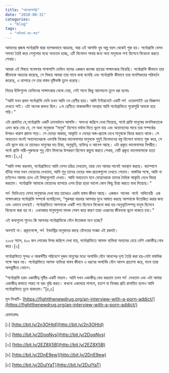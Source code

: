 ```yaml
---
title: "আত্মোপলব্ধি"
date: "2018-08-31"
categories: 
  - "blog"
tags: 
  - "অনিবার্য-যত-ক্ষয়"
---
```


আমাদের প্রজন্ম পর্নোগ্রাফি দ্বারা ব্যাপকভাবে আক্রান্ত, আর এই আসক্তি খুব অল্প বয়স থেকেই শুরু হয়। পর্নোগ্রাফি যেসব সমস্যা তৈরি করে সেগুলোর মধ্যে অন্যতম হচ্ছে, এটি বিনোদন পাবার জন্য অন্য মানুষকে পণ্য হিসেবে বিবেচনা করতে শেখায়।

আমরা এই বিষয়ে গবেষণার পাশাপাশি ডেভিন নামের একজন কলেজ ছাত্রের সাক্ষাৎকার নিয়েছি। পর্নোগ্রাফি কীভাবে তার জীবনকে আক্রান্ত করেছে, সে বিষয়ে আমরা তার সাথে কথা বলেছি এবং পর্নোগ্রাফি কীভাবে তার মানসিকতার পরিবর্তন করেছে, এ ব্যাপারে সে তার বাস্তব দৃষ্টিভঙ্গি তুলে ধরেছে।

নিচের উক্তিগুলো ডেভিনের সাক্ষাৎকার থেকে নেয়া, সেই সাথে কিছু আলোচনা তুলে ধরা হলোঃ

“আমি যখন প্রথম পর্নোগ্রাফি দেখি তখন আমি ৭ম শ্রেণীর ছাত্র। আমি ইন্টারনেটে একটি পর্ন  ওয়েবসাইট এর বিজ্ঞাপন দেখতে পাই। এটা অনেক জঘন্য ছিল। ৮ম শ্রেণীতে থাকাকালীন অবস্থায় আমি পর্নোগ্রাফিতে পুরোপুরি অভ্যস্ত হয়ে পড়ি।”

এটা প্রমানিত যে,পর্নোগ্রাফি একটি ক্রমবর্ধমান আসক্তি। অসংখ্য জরিপে দেখা গিয়েছে, পর্নো গ্রাফি মানুষের মানসিকতাকে এমন করে দেয় যে, সে অন্য মানুষকে “মানুষ” হিসেবে মর্যাদা দিতে ভুলে যায় এবং অন্যান্যদের সাথে তার সম্পর্কের উপরও খারাপ প্রভাব পড়ে। সে দেহের আকার, আকৃতি ও দেহের অঙ্গ-প্রত্যঙ্গ দেখে মানুষকে বিচার করতে থাকে। সে অবচেতন মনেই অন্যান্যদেরকে এমনকি নিজের ভালোবাসার মানুষকে শুধুই বিনোদনের বস্তু হিসেবে ভাবতে শুরু করে, সে এটা ভুলে যায় যে তাদেরও মানুষের মত চিন্তা, অনুভূতি, ব্যক্তিত্ব ও আবেগ আছে। এটা প্রকৃত ভালোবাসার বিপরীত। পর্নো গ্রাফি নারী-পুরুষকে শুধু যৌন মিলনের উপকরণ হিসেবে কল্পনা করতে শেখায়, যেটি প্রকৃত ভালোবাসাকে হত্যা করে।\[১,২\]

“আমি লক্ষ্য করলাম, পর্নোগ্রাফিতে আমি যেসব চরিত্র দেখতাম, তারা যেন আমার সাথেই অবস্থান করছে। ক্যাম্পাসে হাঁটার সময় যখন মেয়েদের দেখতাম, আমি শুধু তাদের দেহের অঙ্গ-প্রত্যঙ্গগুলো দেখতে পেতাম। বাস্তবিক পক্ষে, আমি না চাইলেও আমার চোখ এই বিষয়গুলোই দেখত। আমি অবচেতন মনে মেয়েদেরকে তাদের দৈহিক আকৃতি দেখে বিচার করতাম। পর্নোগ্রাফি আমাকে মেয়েদের ব্যাপারে এসব চিন্তা ছাড়া ভালো কোন কিছু চিন্তা করতে বাধা দিয়েছে।”

পর্ন  ভিডিওতে যেসব মানুষদের দেখা যায় তাদেরও একটা বাস্তব জীবন আছে। একজন  সাবেক  পর্নো  অভিনেত্রী  এক সাক্ষাৎকারে পর্নোগ্রাফি সম্পর্কে বলেছিলেন, “পুরুষরা বারবার আপনার মুখে আঘাত করছে আপনাকে উত্তেজিত করার জন্য এবং এভাবে চলছেই। পর্নোগ্রাফিতে আপনাকে একটি পণ্য হিসেবে বিবেচনা করা হয়-অনুভূতিসম্পন্ন মানুষ হিসেবে বিবেচনা করা হয় না। এখানকার মানুষগুলো মাদক সেবন করে কারণ তারা এধরনের জীবনকে ভুলে থাকতে চায়।”

এই কথাগুলো শুনেও কি আপনার পর্নোগ্রাফিকে যৌন উত্তেজক মনে হচ্ছে?

অবশ্যই না। প্রকৃতপক্ষে, পর্ন  ইন্ডাস্ট্রির মানুষদের কাছে যৌনতার সংজ্ঞা এই রকমই।

২০০৫ সালে, ৪০০ জন লোকের উপর জরিপে দেখা যায়, পর্নোগ্রাফিতে আসক্ত ব্যক্তিরা অন্যদের চেয়ে বেশি একাকীত্ব বোধ করে।\[৩\]

পর্নোগ্রাফিতে সুন্দর ও আকর্ষণীয় পরিবেশে দুজন মানুষের মধ্যে অপার্থিব যৌন আনন্দের দৃশ্য তৈরি করা হয়-যেটা বাস্তবিক পক্ষে সম্ভব নয়। পর্নোগ্রাফিতে আসক্ত ব্যক্তিরা বাস্তব জীবনে এ ধরনের অপার্থিব যৌন আনন্দ প্রত্যাশা করে, ফলে তারা অসন্তুষ্টিতে ভোগে।

“পর্নোগ্রাফি চরম একাকীত্ব সৃষ্টির একটি মাধ্যম। আমি যখন একাকীত্ব বোধ করতাম তখন পর্ন  দেখতাম এবং এটা আমার একাকীত্ব কমাতে পারত না বরং বৃদ্ধি করত। কখনো একঘেয়ে লাগলে, হতাশ বা নিজের প্রতি রাগান্বিত হলেও আমি পর্নোগ্রাফিতে ডুবে থাকতাম।”\[৪,৫\]

মূল লিখাটি- [https://fightthenewdrug.org/an-interview-with-a-porn-addict/](https://fightthenewdrug.org/an-interview-with-a-porn-addict/)

রেফারেন্সঃ

\[১\] [http://bit.ly/2n3OHtd](http://bit.ly/2n3OHtd)

\[২\] [http://bit.ly/2DoqNys](http://bit.ly/2DoqNys)

\[৩\] [http://bit.ly/2EZ8X5B](http://bit.ly/2EZ8X5B)

\[৪\] [http://bit.ly/2DnE9ew](http://bit.ly/2DnE9ew)

\[৫\] [http://bit.ly/2DulYaT](http://bit.ly/2DulYaT)
